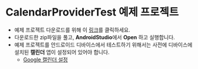 
# CalendarProviderTest 예제 프로젝트

- 예제 프로젝트 다운로드를 위해 이 [링크](https://downgit.github.io/#/home?url=https://github.com/kwanulee/AndroidProgramming/tree/master/examples/CalendarProviderTest)를 클릭하세요.
- 다운로드한 zip파일을 풀고, **AndroidStudio**에서 **Open** 하고 실행합니다.
- 예제 프로젝트를 안드로이드 디바이스에서 테스트하기 위해서는 사전에 디바이스에 설치된 **캘린더** 앱이 설정되어 있어야 합니다.
	- [Google 캘린더 설정](https://support.google.com/calendar/answer/6084644?co=GENIE.Platform%3DAndroid&hl=ko) 

